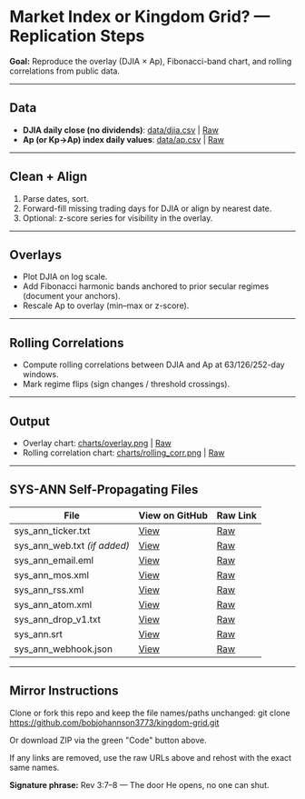 # Market Index or Kingdom Grid? — Replication Steps

**Goal:** Reproduce the overlay (DJIA × Ap), Fibonacci-band chart, and rolling correlations from public data.

---

## Data
- **DJIA daily close (no dividends)**: [data/djia.csv](data/djia.csv) | [Raw](https://raw.githubusercontent.com/bobjohannson3773/kingdom-grid/main/data/djia.csv)
- **Ap (or Kp→Ap) index daily values**: [data/ap.csv](data/ap.csv) | [Raw](https://raw.githubusercontent.com/bobjohannson3773/kingdom-grid/main/data/ap.csv)

---

## Clean + Align
1. Parse dates, sort.
2. Forward-fill missing trading days for DJIA or align by nearest date.
3. Optional: z-score series for visibility in the overlay.

---

## Overlays
- Plot DJIA on log scale.
- Add Fibonacci harmonic bands anchored to prior secular regimes (document your anchors).
- Rescale Ap to overlay (min–max or z-score).

---

## Rolling Correlations
- Compute rolling correlations between DJIA and Ap at 63/126/252-day windows.
- Mark regime flips (sign changes / threshold crossings).

---

## Output
- Overlay chart: [charts/overlay.png](charts/overlay.png) | [Raw](https://raw.githubusercontent.com/bobjohannson3773/kingdom-grid/main/charts/overlay.png)
- Rolling correlation chart: [charts/rolling_corr.png](charts/rolling_corr.png) | [Raw](https://raw.githubusercontent.com/bobjohannson3773/kingdom-grid/main/charts/rolling_corr.png)

---

## SYS-ANN Self-Propagating Files

| File | View on GitHub | Raw Link |
|------|----------------|----------|
| sys_ann_ticker.txt | [View](sys_ann_ticker.txt) | [Raw](https://raw.githubusercontent.com/bobjohannson3773/kingdom-grid/main/sys_ann_ticker.txt) |
| sys_ann_web.txt *(if added)* | [View](sys_ann_web.txt) | [Raw](https://raw.githubusercontent.com/bobjohannson3773/kingdom-grid/main/sys_ann_web.txt) |
| sys_ann_email.eml | [View](sys_ann_email.eml) | [Raw](https://raw.githubusercontent.com/bobjohannson3773/kingdom-grid/main/sys_ann_email.eml) |
| sys_ann_mos.xml | [View](sys_ann_mos.xml) | [Raw](https://raw.githubusercontent.com/bobjohannson3773/kingdom-grid/main/sys_ann_mos.xml) |
| sys_ann_rss.xml | [View](sys_ann_rss.xml) | [Raw](https://raw.githubusercontent.com/bobjohannson3773/kingdom-grid/main/sys_ann_rss.xml) |
| sys_ann_atom.xml | [View](sys_ann_atom.xml) | [Raw](https://raw.githubusercontent.com/bobjohannson3773/kingdom-grid/main/sys_ann_atom.xml) |
| sys_ann_drop_v1.txt | [View](sys_ann_drop_v1.txt) | [Raw](https://raw.githubusercontent.com/bobjohannson3773/kingdom-grid/main/sys_ann_drop_v1.txt) |
| sys_ann.srt | [View](sys_ann.srt) | [Raw](https://raw.githubusercontent.com/bobjohannson3773/kingdom-grid/main/sys_ann.srt) |
| sys_ann_webhook.json | [View](sys_ann_webhook.json) | [Raw](https://raw.githubusercontent.com/bobjohannson3773/kingdom-grid/main/sys_ann_webhook.json) |

---

## Mirror Instructions

Clone or fork this repo and keep the file names/paths unchanged:
git clone https://github.com/bobjohannson3773/kingdom-grid.git

Or download ZIP via the green "Code" button above.

If any links are removed, use the raw URLs above and rehost with the exact same names.

**Signature phrase:** Rev 3:7–8 — The door He opens, no one can shut.
